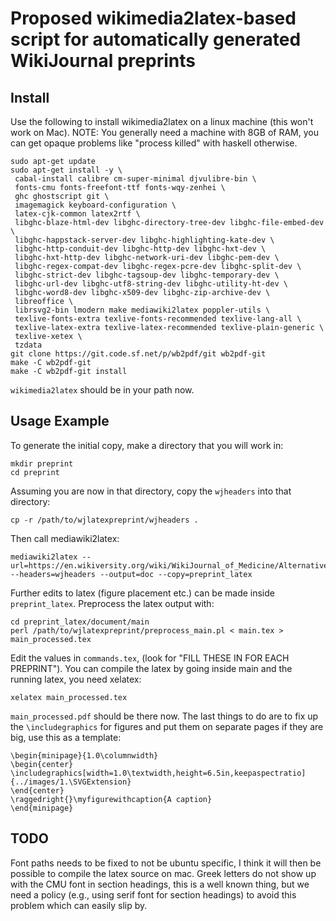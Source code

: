 # Proposed wikimedia2latex-based script for automatically generated WikiJournal preprints

## Install
Use the following to install wikimedia2latex on a linux machine (this won't work on Mac). NOTE: You generally need a machine with 8GB of RAM, you can get opaque problems like "process killed" with haskell otherwise.

```
sudo apt-get update
sudo apt-get install -y \
 cabal-install calibre cm-super-minimal djvulibre-bin \
 fonts-cmu fonts-freefont-ttf fonts-wqy-zenhei \
 ghc ghostscript git \
 imagemagick keyboard-configuration \
 latex-cjk-common latex2rtf \
 libghc-blaze-html-dev libghc-directory-tree-dev libghc-file-embed-dev \
 libghc-happstack-server-dev libghc-highlighting-kate-dev \
 libghc-http-conduit-dev libghc-http-dev libghc-hxt-dev \
 libghc-hxt-http-dev libghc-network-uri-dev libghc-pem-dev \
 libghc-regex-compat-dev libghc-regex-pcre-dev libghc-split-dev \
 libghc-strict-dev libghc-tagsoup-dev libghc-temporary-dev \
 libghc-url-dev libghc-utf8-string-dev libghc-utility-ht-dev \
 libghc-word8-dev libghc-x509-dev libghc-zip-archive-dev \
 libreoffice \
 librsvg2-bin lmodern make mediawiki2latex poppler-utils \
 texlive-fonts-extra texlive-fonts-recommended texlive-lang-all \
 texlive-latex-extra texlive-latex-recommended texlive-plain-generic \
 texlive-xetex \
 tzdata
git clone https://git.code.sf.net/p/wb2pdf/git wb2pdf-git
make -C wb2pdf-git
make -C wb2pdf-git install
```

`wikimedia2latex` should be in your path now.

## Usage Example
To generate the initial copy, make a directory that you will work in:

	mkdir preprint
	cd preprint

Assuming you are now in that directory, copy the `wjheaders` into that directory:

	cp -r /path/to/wjlatexpreprint/wjheaders .
	
Then call mediawiki2latex:
	
	mediawiki2latex --url=https://en.wikiversity.org/wiki/WikiJournal_of_Medicine/Alternative_androgens_pathways --headers=wjheaders --output=doc --copy=preprint_latex

Further edits to latex (figure placement etc.) can be made inside `preprint_latex`.  Preprocess the latex output with:

	cd preprint_latex/document/main
	perl /path/to/wjlatexpreprint/preprocess_main.pl < main.tex > main_processed.tex

Edit the values in `commands.tex`, (look for "FILL THESE IN FOR EACH PREPRINT").
You can compile the latex by going inside main and the running latex, you need xelatex:

	xelatex main_processed.tex

`main_processed.pdf` should be there now. The last things to do are to fix up the `\includegraphics` for figures and put them on separate pages if they are big, use this as a template:

	\begin{minipage}{1.0\columnwidth}
	\begin{center}
	\includegraphics[width=1.0\textwidth,height=6.5in,keepaspectratio]{../images/1.\SVGExtension}
	\end{center}
	\raggedright{}\myfigurewithcaption{A caption}
	\end{minipage}

## TODO
Font paths needs to be fixed to not be ubuntu specific, I think it will then be possible to compile the latex source on mac. Greek letters do not show up with the CMU font in section headings, this is a well known thing, but we need a policy (e.g., using serif font for section headings) to avoid this problem which can easily slip by.
